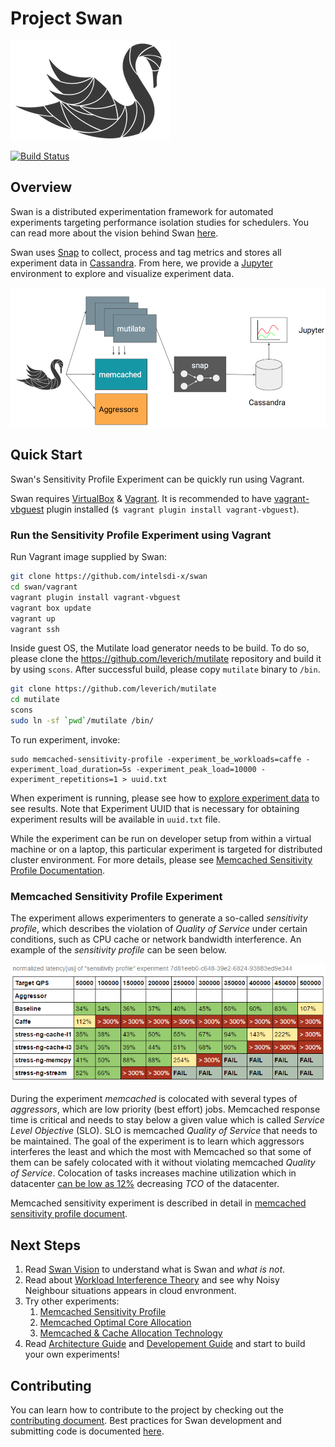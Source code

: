 <!--
 Copyright (c) 2017 Intel Corporation

 Licensed under the Apache License, Version 2.0 (the "License");
 you may not use this file except in compliance with the License.
 You may obtain a copy of the License at

      http://www.apache.org/licenses/LICENSE-2.0

 Unless required by applicable law or agreed to in writing, software
 distributed under the License is distributed on an "AS IS" BASIS,
 WITHOUT WARRANTIES OR CONDITIONS OF ANY KIND, either express or implied.
 See the License for the specific language governing permissions and
 limitations under the License.
-->

# Project Swan

![Swan diagram](/images/swan-logo.png)

[![Build Status](https://travis-ci.com/intelsdi-x/swan.svg?token=EuvqyXrzZzZgasmsv6hn&branch=master)](https://travis-ci.com/intelsdi-x/swan)

## Overview
Swan is a distributed experimentation framework for automated experiments targeting performance isolation studies for schedulers. You can read more about the vision behind Swan [here](docs/vision.md).

Swan uses [Snap](https://github.com/intelsdi-x/snap) to collect, process and tag metrics and stores all experiment data in [Cassandra](http://cassandra.apache.org/). From here, we provide a [Jupyter](http://jupyter.org/) environment to explore and visualize experiment data.

![Swan architecture](/images/swan.png)

## Quick Start

Swan's Sensitivity Profile Experiment can be quickly run using Vagrant.

Swan requires [VirtualBox](https://www.virtualbox.org/) & [Vagrant](https://www.vagrantup.com/). It is recommended to have [vagrant-vbguest](https://github.com/dotless-de/vagrant-vbguest) plugin installed (`$ vagrant plugin install vagrant-vbguest`).

### Run the Sensitivity Profile Experiment using Vagrant

Run Vagrant image supplied by Swan:

```bash
git clone https://github.com/intelsdi-x/swan
cd swan/vagrant
vagrant plugin install vagrant-vbguest
vagrant box update
vagrant up
vagrant ssh
```

Inside guest OS, the Mutilate load generator needs to be build. To do so, please clone the https://github.com/leverich/mutilate repository and build it by using `scons`. After successful build, please copy `mutilate` binary to `/bin`.

```bash
git clone https://github.com/leverich/mutilate
cd mutilate
scons
sudo ln -sf `pwd`/mutilate /bin/
```
To run experiment, invoke:

```
sudo memcached-sensitivity-profile -experiment_be_workloads=caffe -experiment_load_duration=5s -experiment_peak_load=10000 -experiment_repetitions=1 > uuid.txt
```

When experiment is running, please see how to [explore experiment data](/jupyter/README.md) to see results. Note that Experiment UUID that is necessary for obtaining experiment results will be available in `uuid.txt` file.

While the experiment can be run on developer setup from within a virtual machine or on a laptop, this particular experiment is targeted for  distributed cluster environment. For more details, please see [Memcached Sensitivity Profile Documentation](/experiments/memcached-sensitivity-profile/README.md).

### Memcached Sensitivity Profile Experiment

The experiment allows experimenters to generate a so-called _sensitivity profile_, which describes the violation of _Quality of Service_ under certain conditions, such as CPU cache or network bandwidth interference. An example of the _sensitivity profile_ can be seen below.

![Sensitivity profile](/images/sensitivity-profile.png)

During the experiment *memcached* is colocated with several types of _aggressors_, which are low priority (best effort) jobs. Memcached response time is critical and needs to stay below a given value which is called _Service Level Objective_ (SLO). SLO is memcached _Quality of Service_ that needs to be maintained. The goal of the experiment is to learn which aggressors interferes the least and which the most with Memcached so that some of them can be safely colocated with it without violating memcached _Quality of Service_. Colocation of tasks increases machine utilization which in datacenter [can be low as 12%](https://www.nrdc.org/sites/default/files/data-center-efficiency-assessment-IP.pdf) decreasing _TCO_ of the datacenter.

Memcached sensitivity experiment is described in detail in [memcached sensitivity profile document](experiments/memcached-sensitivity-profile/README.md).



## Next Steps

1. Read [Swan Vision](/docs/vision.md) to understand what is Swan and *what is not*.
1. Read about [Workload Interference Theory](/experiments/memcached-sensitivity-profile/docs/theory.md) and see why Noisy Neighbour situations appears in cloud envronment.
1. Try other experiments:
   1. [Memcached Sensitivity Profile](/experiments/memcached-sensitivity-profile/README.md)
   1. [Memcached Optimal Core Allocation](/experiments/optimal-core-allocation/README.md)
   1. [Memcached & Cache Allocation Technology](/experiments/memcached-cat/README.md)
1. Read [Architecture Guide](/docs/architecture.md) and [Developement Guide](/docs/development.md) and start to build your own experiments!

## Contributing

You can learn how to contribute to the project by checking out the [contributing document](CONTRIBUTING.md). Best practices for Swan development and submitting code is documented [here](docs/development.md).
